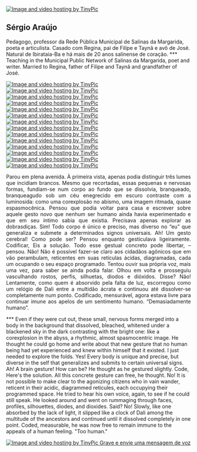 <a href="" target="_blank"><img src="http://i65.tinypic.com/2cqbhaq.jpg" border="0" alt="Image and video hosting by TinyPic"></a> 
## Sérgio Araújo
Pedagogo, professor da Rede Pública Municipal de Salinas da Margarida, poeta e articulista. Casado com Regina, pai de Filipe e Taynã e avô de José. Natural de Ibirataia-Ba e há mais de 20 anos salinense de coração.
                                                       ***
Teaching in the Municipal Public Network of Salinas da Margarida, poet and writer. Married to Regina, father of Filipe and Taynã and grandfather of José.

<a href="https://www.facebook.com/sergioaraujofb" target="_blank"><img src="http://i63.tinypic.com/20js9wy.jpg" border="0" alt="Image and video hosting by TinyPic"></a> <a href="https://twitter.com/sergioaraujo" target="_blank"><img src="http://i68.tinypic.com/v7cqdx.jpg" border="0" alt="Image and video hosting by TinyPic"></a> <a href="https://plus.google.com/u/0/+S%C3%A9rgioAra%C3%BAjosalinas" target="_blank"><img src="http://i63.tinypic.com/n3azoy.jpg" border="0" alt="Image and video hosting by TinyPic"></a> <a href="https://www.linkedin.com/in/sergioaraujo709/" target="_blank"><img src="http://i64.tinypic.com/sy332v.jpg" border="0" alt="Image and video hosting by TinyPic"></a> <a href="http://palavras.digasalinas.com" target="_blank"><img src="http://i68.tinypic.com/kcm3ci.jpg" border="0" alt="Image and video hosting by TinyPic"></a> <a href="https://t.co/JDtIZSfA8D" target="_blank"><img src="http://i67.tinypic.com/2s1nmyr.jpg" border="0" alt="Image and video hosting by TinyPic"></a> <a href="https://keybase.io/verbis" target="_blank"><img src="http://i67.tinypic.com/2ag6835.jpg" border="0" alt="Image and video hosting by TinyPic"></a> <a href="https://hack.chat/?sergio" target="_blank"><img src="http://i64.tinypic.com/rj0dhf.jpg" border="0" alt="Image and video hosting by TinyPic"></a> <a href="http://educacaoecultura.digasalinas.com/" target="_blank"><img src="http://i67.tinypic.com/2vmwtnq.jpg" border="0" alt="Image and video hosting by TinyPic"></a> <a href="https://www.youtube.com/user/sergioaraujo1000/videos" target="_blank"><img src="http://i64.tinypic.com/2929pmp.jpg" border="0" alt="Image and video hosting by TinyPic"></a> <a href="https://scholar.google.com.br/citations?user=xD93mEEAAAAJ&hl=pt-BR" target="_blank"><img src="http://i63.tinypic.com/28s11u.jpg" border="0" alt="Image and video hosting by TinyPic"></a> <a href="https://www.flickr.com/photos/sergioaraujo709" target="_blank"><img src="http://i68.tinypic.com/ev6na1.jpg" border="0" alt="Image and video hosting by TinyPic"></a> <a href="http://bodegavirtual.tumblr.com/" target="_blank"><img src="http://i63.tinypic.com/14jvuyg.jpg" border="0" alt="Image and video hosting by TinyPic"></a> <a href="mailto:sergioaraujo@vivaldi.net" target="_blank"><img src="http://i65.tinypic.com/vzvqyh.jpg" border="0" alt="Image and video hosting by TinyPic"></a>

<p align="justify">Parou em plena avenida. À primeira vista, apenas podia distinguir três lumes que incidiam brancos. Mesmo que recortadas, essas pequenas e nervosas formas, fundiam-se num corpo ao fundo que se dissolvia, branqueado, branqueagudo sob um céu enegrecido em escuro contraste com a luminosida: como uma corexplosão no abismo, uma imagem ritmada, quase espasmocênica.
Pensou que podia voltar para casa e escrever sobre aquele gesto novo que nenhum ser humano ainda havia experimentado e que em seu íntimo sabia que existia. Precisava apenas explorar as dobrasdiças.
Sim! Todo corpo é único e preciso, mas diverso no “eu” que generaliza e submete a determinados signos universais.
Ah! Um gesto cerebral!
Como pode ser? Pensou enquanto gesticulava ligeiramente. Codificar, Eis a solução.
Todo esse gestual concreto pode libertar, – pensou.
Não! Não é possível fazer-se claro aos cidadãos agônicos que em vão perambulam, reticentes em suas retículas ácidas, diagramadas, cada um ocupando o seu espaço programado.
Tentou ouvir sua própria voz, mais uma vez, para saber se ainda podia falar. Olhou em volta e prosseguiu vasculhando rostos, perfis, silhuetas, diodos e dióxidos.
Disse? Não!
Lentamente, como quem é absorvido pela falta de luz, escorregou como um relógio de Dali entre a multidão ácrata e continuou até dissolver-se completamente num ponto.
Codificado, mensurável, agora estava livre para continuar imune aos apelos de um sentimento humano. “Demasiadamente humano”.</p>
                                                          ***
Even if they were cut out, these small, nervous forms merged into a body in the background that dissolved, bleached, whitened under a blackened sky in the dark contrasting with the bright one: like a corexplosion in the abyss, a rhythmic, almost spasmocentric image. He thought he could go home and write about that new gesture that no human being had yet experienced and knew within himself that it existed. I just needed to explore the folds. Yes! Every body is unique and precise, but diverse in the self that generalizes and submits to certain universal signs. Ah! A brain gesture! How can be? He thought as he gestured slightly. Code, Here's the solution. All this concrete gesture can free, he thought. No! It is not possible to make clear to the agonizing citizens who in vain wander, reticent in their acidic, diagrammed reticules, each occupying their programmed space. He tried to hear his own voice, again, to see if he could still speak. He looked around and went on rummaging through faces, profiles, silhouettes, diodes, and dioxides. Said? No! Slowly, like one absorbed by the lack of light, it slipped like a clock of Dali among the multitude of the ancestors and continued until it dissolved completely in one point. Coded, measurable, he was now free to remain immune to the appeals of a human feeling. "Too human."</p>

 <a href="https://form.jotformz.com/71205393189661" target="_blank"><img src="http://i68.tinypic.com/23mwi8.jpg" border="0" alt="Image and video hosting by TinyPic">  Grave e envie uma mensagem de voz</a>
